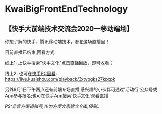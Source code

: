 # KwaiBigFrontEndTechnology

【快手大前端技术交流会2020—移动端场】
--------

你想了解的快手、腾讯移动端技术，都在这场直播里！

目前直播已结束,回看方式:

线上1: 上快手搜索"快手文化"点击直播回放，即可收看；

线上2: 也可在[快手PC回看](https://live.kuaishou.com/playback/3xtvbgks27kpxpk): https://live.kuaishou.com/playback/3xtvbgks27kpxpk

另外8月1日下午两点还有前端专场直播,感兴趣的小伙伴可通过'活动行'公众号或App参与报名;也可在快手App搜索'快手文化'观看直播


*PS:非官方渠道账号,仅为方便大家建立仓库,侵删...*